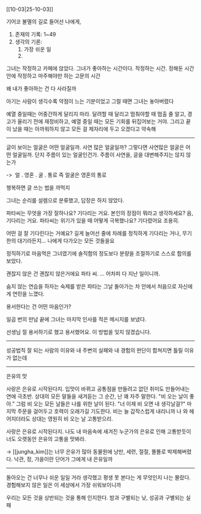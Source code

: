 [[10-03|25-10-03]]

기어코 불멸의 길로 들어선 나에게,

1. 존재의 기록: 1~49
2. 생각의 기론: 
	1. 가장 쉬운 일
	2. 


그녀는 작정하고 카페에 앉았다. 그녀가 좋아하는 시간이다. 작정하는 시간. 정해둔 시간 안에 작정하고 마주해야만 하는 고문의 시간

왜 내가 좋아하는 건 다 사라질까

아기는 사람이 생긱수록 약점이 느는 기분이었고 그럴 때면 그녀는 놓아버렸다

예열 중일때는 어중간하게 달리지 마라. 달려할 때 달리고 멈춰야할 때 멈출 줄 알고, 경고가 울리기 전에 재정비하고, 예열 중일 때는 모든 기회를 뒤집어보는 거야. 그리고 끝이 났을 때는 아까워하지 않고 모든 걸 제자리에 두고 오겠다고 약속해

---
글이 보이는 얼굴은 어떤 얼굴일까. 사연 많은 얼굴일까? 그렇다면 사연많은 얼굴은 어떤 얼굴일까. 단지 주름이 있는 얼굴인건가. 주름이 사연을, 글을 대변해주지는 않지 않는가

->  얼 . 영혼 . 굴 . 통로 즉 얼굴은 영혼의 통로

행복하면 글 쓰는 법을 까먹지

그녀는 순리를 설렘으로 분류했고, 답장은 하지 않았다.

파타씨는 무엇을 가장 잘하나요?
기다리는 거요. 
본인의 장점이 뭐라고 생각하세요? 
음, 기다리는 거요.
파타씨는 위기가 있을 때 어떻게 극복했나요?
기다렸어요 조용히.

어떤 걸 잘 기다린다는 거예요?
길게 늘어선 줄에 차례를 정직하게 기다리는 거나, 무기한의 대기라든지... 나에게 다가오는 모든 것들을요

정직하기로 마음먹은 그녀였기에 솔직함의 정도보다 분량을 조절하기로 스스로 합의를 보았다.

괜찮지 않은 건 괜찮지 않은거에요 파타 씨.
... 어차피 다 지난 일이니까. 

숨지 않는 연습을 하자는 숙제를 받은 파타는 그날 돌아가는 차 안에서 처음으로 자신에게 연민을 느꼈다.

용서한다는 건 어떤  마음인가?

일곱 번의 만남 끝에 그녀는 마지막 인사를 적은 메시지를 보냈다. 

선생님 
절 용서하기로 했고
용서했어요.
이 방법을 잊지 않겠습니다.

----
성공법칙
잘 되는 사람의 이유와
내 주변의 실패와
내 경험의 판단이 합쳐지면 틀릴 이유가 없는데

---
은유의 맛

사랑은 은유로 시작된다지.
입맛이 바뀌고 공통점을 만들려고 없던 취미도 만들어내는 연애 극초반. 상대의 모든 말들을 새겨듣는 그 순간, 난 꽤 자주 말한다. "비 오는 날이 좋아." 그럼 비 오는 모든 날들은 나를 위한 날이 된다.
"너 이제 비 오면 내 생각날걸?" 마지막 주문을 걸어두고 호력이 오래가길 기도한다. 비는 늘 갑작스럽게 내리니까 나 와 헤어지더라도 상대는 영원히 비 오는 날 고통받으리.

사랑은 은유로 시작된다지.
나도 내 마음속에 새겨진 누군가의 은유로 인해 고통받듯이 너도 오랫동안 은유의 고통을 맛봐라.

-> [[jungha_kim]]는 너무 은유가 많아 동물원에 낭만, 세련, 절절, 똘똘로 박제해버렸다. 낙관, 정, 가을이란 단어가 그에게 내 은유일까

---
돌아오는 건 너무나 쉬운 일일 거라 생각했고 평생 못 본다는 게 무엇인지 나는 몰랐다. 경험해보지 않은 일은 이 세상에서 가장 쉬워보이니까


우리는 모든 것을 상반되는 것을 통해 인지한다. 밤과 구별되는 낮, 성공과 구별되는 실패



